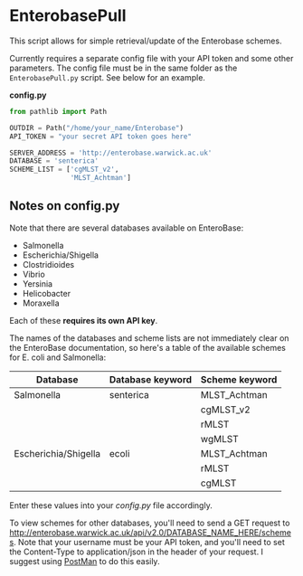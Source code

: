 # EnterobasePull

This script allows for simple retrieval/update of the Enterobase schemes.

Currently requires a separate config file with your API token and some other parameters.
The config file must be in the same folder as the `EnterobasePull.py` script. See below for an example.

**config.py**
```python
from pathlib import Path

OUTDIR = Path("/home/your_name/Enterobase")
API_TOKEN = "your secret API token goes here"

SERVER_ADDRESS = 'http://enterobase.warwick.ac.uk'
DATABASE = 'senterica'
SCHEME_LIST = ['cgMLST_v2',
               'MLST_Achtman']
```

## Notes on config.py
Note that there are several databases available on EnteroBase:
- Salmonella
- Escherichia/Shigella
- Clostridioides
- Vibrio
- Yersinia
- Helicobacter
- Moraxella

Each of these **requires its own API key**.

The names of the databases and scheme lists are not immediately clear on the EnteroBase documentation, so here's a table of the available schemes for E. coli and Salmonella:

| Database   | Database keyword | Scheme keyword |
| ---------- | ---------------- | -------------- |
| Salmonella | senterica        | MLST_Achtman      |
|  |         | cgMLST_v2   |
|  |         | rMLST   |
|  |         | wgMLST   |
| Escherichia/Shigella | ecoli        | MLST_Achtman      |
|  |         | rMLST   |
|  |         | cgMLST   |

Enter these values into your *config.py* file accordingly.

To view schemes for other databases, you'll need to send a GET request to http://enterobase.warwick.ac.uk/api/v2.0/DATABASE_NAME_HERE/schemes.
Note that your username must be your API token, and you'll need to set the Content-Type to application/json in the header of your request. I suggest using [PostMan](https://www.getpostman.com/) to do this easily.